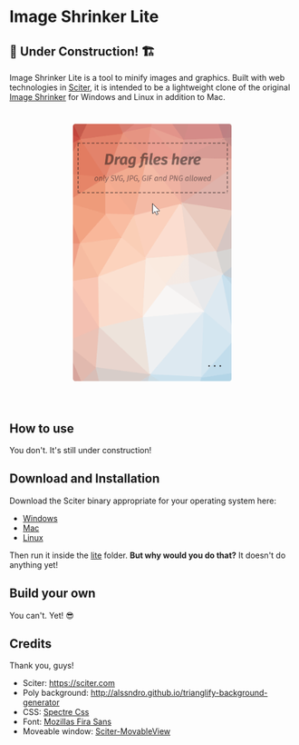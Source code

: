 # Image Shrinker Lite

## 🚧 Under Construction! 🏗️

Image Shrinker Lite is a tool to minify images and graphics. Built with web technologies in [Sciter](https://sciter.com), it is intended to be a lightweight clone of the original [Image Shrinker](https://github.com/stefansl/image-shrinker) for Windows and Linux in addition to Mac.

<h1 align="center">
<img src="lite/preview.gif" alt="screenshot" width="280"/></a><br/><br/>
</h1>

## How to use

You don't.  It's still under construction!

## Download and Installation

Download the Sciter binary appropriate for your operating system here:

- [Windows](https://github.com/c-smile/sciter-sdk/blob/master/bin.win/x32/scapp.exe)
- [Mac](https://github.com/c-smile/sciter-sdk/tree/master/bin.osx)
- [Linux](https://github.com/c-smile/sciter-sdk/blob/master/bin.lnx/x64/scapp)

Then run it inside the [lite](lite) folder. **But why would you do that?** It doesn't do anything yet! 

## Build your own

You can't.  Yet! 😎

## Credits
Thank you, guys!
* Sciter: <https://sciter.com>
* Poly background: <http://alssndro.github.io/trianglify-background-generator>
* CSS: [Spectre Css](https://picturepan2.github.io/spectre/)
* Font: [Mozillas Fira Sans](https://github.com/mozilla/Fira)
* Moveable window: [Sciter-MovableView](https://github.com/MustafaHi/Sciter-MovableView)